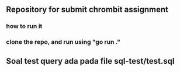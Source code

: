 ## Repository for submit chrombit assignment

### how to run it
### clone the repo, and run using "go run ."

## Soal test query ada pada file sql-test/test.sql

